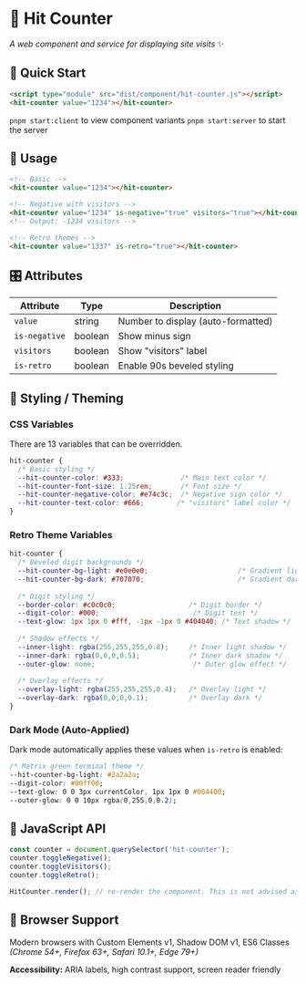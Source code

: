 # 🦔 Hit Counter

*A web component and service for displaying site visits* ✨

## 🚀 Quick Start

```html
<script type="module" src="dist/component/hit-counter.js"></script>
<hit-counter value="1234"></hit-counter>
```

`pnpm start:client` to view component variants
`pnpm start:server` to start the server

## 📖 Usage

```html
<!-- Basic -->
<hit-counter value="1234"></hit-counter>

<!-- Negative with visitors -->
<hit-counter value="1234" is-negative="true" visitors="true"></hit-counter>
<!-- Output: -1234 visitors -->

<!-- Retro themes -->
<hit-counter value="1337" is-retro="true"></hit-counter>
```

## 🎛️ Attributes

| Attribute     | Type    | Description |
|---------------|---------|-------------|
| `value`       | string  | Number to display (auto-formatted) |
| `is-negative` | boolean | Show minus sign |
| `visitors`    | boolean | Show "visitors" label |
| `is-retro`    | boolean | Enable 90s beveled styling |

## 🎨 Styling / Theming

### CSS Variables

There are 13 variables that can be overridden.

```css
hit-counter {
  /* Basic styling */
  --hit-counter-color: #333;              /* Main text color */
  --hit-counter-font-size: 1.25rem;       /* Font size */
  --hit-counter-negative-color: #e74c3c;  /* Negative sign color */
  --hit-counter-text-color: #666;        /* "visitors" label color */
}
```

### Retro Theme Variables
```css
hit-counter {
  /* Beveled digit backgrounds */
  --hit-counter-bg-light: #e0e0e0;                      /* Gradient light */
  --hit-counter-bg-dark: #707070;                       /* Gradient dark */
  
  /* Digit styling */
  --border-color: #c0c0c0;                  /* Digit border */
  --digit-color: #000;                       /* Digit text */
  --text-glow: 1px 1px 0 #fff, -1px -1px 0 #404040; /* Text shadow */
  
  /* Shadow effects */
  --inner-light: rgba(255,255,255,0.8);     /* Inner light shadow */
  --inner-dark: rgba(0,0,0,0.5);            /* Inner dark shadow */
  --outer-glow: none;                        /* Outer glow effect */
  
  /* Overlay effects */
  --overlay-light: rgba(255,255,255,0.4);   /* Overlay light */
  --overlay-dark: rgba(0,0,0,0.1);          /* Overlay dark */
}
```

### Dark Mode (Auto-Applied)
Dark mode automatically applies these values when `is-retro` is enabled:
```css
/* Matrix green terminal theme */
--hit-counter-bg-light: #2a2a2a;
--digit-color: #00ff00;
--text-glow: 0 0 3px currentColor, 1px 1px 0 #004400;
--outer-glow: 0 0 10px rgba(0,255,0,0.2);
```

## 🔧 JavaScript API

```javascript
const counter = document.querySelector('hit-counter');
counter.toggleNegative();
counter.toggleVisitors();
counter.toggleRetro();

HitCounter.render(); // re-render the component. This is not advised as it can cause performance issues

```

## 🌟 Browser Support

Modern browsers with Custom Elements v1, Shadow DOM v1, ES6 Classes  
*(Chrome 54+, Firefox 63+, Safari 10.1+, Edge 79+)*

**Accessibility:** ARIA labels, high contrast support, screen reader friendly
